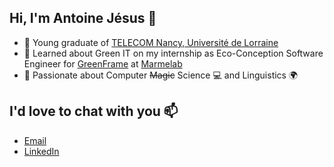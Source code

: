 ## Hi, I'm Antoine Jésus 👋

- 📙 Young graduate of [TELECOM Nancy, Université de Lorraine](https://telecomnancy.univ-lorraine.fr/en)
- 🌱 Learned about Green IT on my internship as Eco-Conception Software Engineer for [GreenFrame](https://greenframe.io/) at [Marmelab](https://marmelab.com/en/)
- 💞️ Passionate about Computer ~~Magic~~ Science 💻 and Linguistics 🌍

## I'd love to chat with you 📫

- [Email](mailto:antoine.jesus@telecomnancy.net)
- [LinkedIn](https://www.linkedin.com/in/antoine-jesus/)

